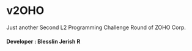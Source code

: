 # v2OHO
Just another Second L2 Programming Challenge Round of ZOHO Corp. 
#### Developer : Blesslin Jerish R
